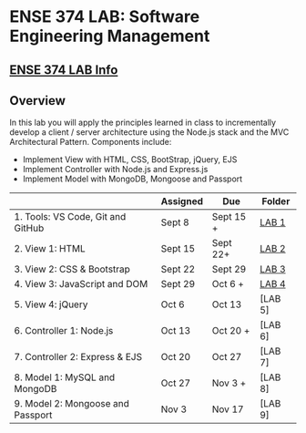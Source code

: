 # ENSE 374 LAB: Software Engineering Management

## [ENSE 374 LAB Info](https://adamtilson.github.io/labs/ense-374/)

## Overview
In this lab you will apply the principles learned in class to incrementally develop a client / server architecture using the Node.js stack and the MVC Architectural Pattern. Components include:     
- Implement View with HTML, CSS, BootStrap, jQuery, EJS    
- Implement Controller with Node.js and Express.js    
- Implement Model with MongoDB, Mongoose and Passport


|   |Assigned|Due|Folder|
| --- | --- |---|---|
|1. Tools: VS Code, Git and GitHub| Sept 8 | Sept 15 +|[LAB 1](https://github.com/dav1dk1m/ENSE-374-LAB/tree/main/LAB%201)|
|2. View 1: HTML| Sept 15 | Sept 22+|[LAB 2](https://github.com/dav1dk1m/ENSE-374-LAB/tree/main/LAB%202)|
|3. View 2: CSS & Bootstrap| Sept 22 | Sept 29|[LAB 3](https://github.com/dav1dk1m/ENSE-374-LAB/tree/main/LAB%203)|
|4. View 3: JavaScript and DOM| Sept 29| Oct 6 +|[LAB 4](https://github.com/dav1dk1m/ENSE-374-LAB/tree/main/LAB%204)|
|5. View 4: jQuery| Oct 6 | Oct 13|[LAB 5]|
|6. Controller 1: Node.js| Oct 13 | Oct 20 +|[LAB 6]|
|7. Controller 2: Express & EJS| Oct 20 | Oct 27|[LAB 7]|
|8. Model 1: MySQL and MongoDB| Oct 27| Nov 3 +|[LAB 8]|
|9. Model 2: Mongoose and Passport| Nov 3 | Nov 17|[LAB 9]|
